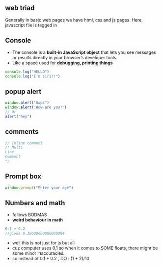 ## web triad
Generally in basic web pages we have html, css and js pages.
Here, javascript file is tagged in <script src="xxx.js"></script>

## Console
* The console is a **built-in JavaScript object** that lets you see messages or results directly in your browser’s developer tools.
* Like a space used for **debugging, printing things**
```javascript
console.log("HELLO")
console.log("I'm siri!!")
```

## popup alert
```javascript
window.alert("Oops")
window.alert("How are you?")
// Or
alert("hey")
```
## comments
```javascript
// inline comment
/* Multi
Line
Comment
*/
```

## Prompt box
```javascript
window.prompt("Enter your age")
```

## Numbers and math
* follows BODMAS
* **weird behaviour in math**
```javascript
0.1 + 0.2
//gives 0.30000000000000004
```
* well this is not just for js but all
* cuz computer uses 0,1 so when it comes to SOME floats, there might be some minor inaccuracies.
* so instead of 0.1 + 0.2 , DO : (1 + 2)/10
  



